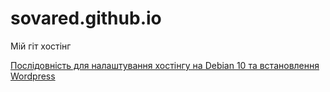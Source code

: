 # sovared.github.io
Мій гіт хостінг

[Послідовність для налаштування хостінгу на Debian 10 та встановлення Wordpress](https://sovared.github.io/hostondebian)
